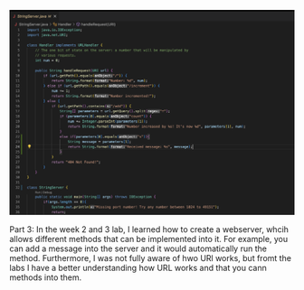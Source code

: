 ![image](s4.png) 










Part 3:
In the week 2 and 3 lab, I learned how to create a webserver, whcih allows different methods that can be implemented into it. For example, you can add a message into the server and it would automatically run the method. Furthermore, I was not fully aware of hwo URl works, but fromt the labs I have a better understanding how URL works and that you cann methods into them. 
